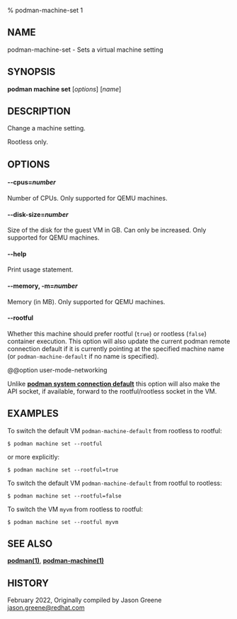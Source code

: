 % podman-machine-set 1

## NAME

podman\-machine\-set - Sets a virtual machine setting

## SYNOPSIS

**podman machine set** [*options*] [*name*]

## DESCRIPTION

Change a machine setting.

Rootless only.

## OPTIONS

#### **--cpus**=_number_

Number of CPUs.
Only supported for QEMU machines.

#### **--disk-size**=_number_

Size of the disk for the guest VM in GB.
Can only be increased. Only supported for QEMU machines.

#### **--help**

Print usage statement.

#### **--memory**, **-m**=_number_

Memory (in MB).
Only supported for QEMU machines.

#### **--rootful**

Whether this machine should prefer rootful (`true`) or rootless (`false`)
container execution. This option will also update the current podman
remote connection default if it is currently pointing at the specified
machine name (or `podman-machine-default` if no name is specified).

@@option user-mode-networking

Unlike [**podman system connection default**](commands/podman-system-connection/podman-system-connection-default.md)
this option will also make the API socket, if available, forward to the rootful/rootless
socket in the VM.

## EXAMPLES

To switch the default VM `podman-machine-default` from rootless to rootful:

```
$ podman machine set --rootful
```

or more explicitly:

```
$ podman machine set --rootful=true
```

To switch the default VM `podman-machine-default` from rootful to rootless:

```
$ podman machine set --rootful=false
```

To switch the VM `myvm` from rootless to rootful:

```
$ podman machine set --rootful myvm
```

## SEE ALSO

**[podman(1)](podman.md)**, **[podman-machine(1)](commands/podman-machine/podman-machine.md)**

## HISTORY

February 2022, Originally compiled by Jason Greene <jason.greene@redhat.com>
